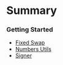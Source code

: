 # Summary

### Getting Started

* [Fixed Swap](SWAP.md)
* [Numbers Utils](NUMBERS.md)
* [Signer](SIGNER.md)
